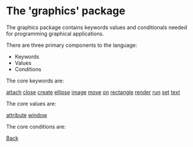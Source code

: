 # The 'graphics' package

The graphics package contains keywords values and conditionals needed for programming graphical applications.

There are three primary components to the language:

 - Keywords
 - Values
 - Conditions

The core keywords are:

[attach](attach.md) [close](close.md) [create](create.md) [ellipse](ellipse.md) [image](image.md) [move](move.md) [on](on.md) [rectangle](rectangle.md) [render](render.md) [run](run.md) [set](set.md) [text](text.md)

The core values are:

[attribute](attribute.md) [window](window.md) 

The core conditions are:


[Back](../README.md)
